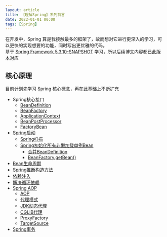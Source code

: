 ```yaml
---
layout: article
title: 【理解Spring】系列前言
date: 2022-01-01 00:00
tags: [Spring]
---
```


在开发中，Spring 算是我接触最多的框架了，故而想对它进行更深入的学习，可以更快的实现想要的功能，同时写出更优雅的代码。  
基于 [Spring Framework 5.3.10-SNAPSHOT](https://github.com/spring-projects/spring-framework/tree/v5.3.10) 学习，所以后续博文内容都已此版本对应

## 核心原理
目前计划先学习 Spring 核心概念，再在此基础上不断扩充 
- Spring核心接口
  - [BeanDefinition](https://azh3ng.com/2022/01/02/Spring-BeanDefinition.html)
  - [BeanFactory](https://azh3ng.com/2022/01/03/Spring-BeanFactory.html)
  - [ApplicationContext](https://azh3ng.com/2022/01/04/Spring-ApplicationContext.html)
  - [BeanPostProcessor](https://azh3ng.com/2022/01/05/Spring-BeanPostProcessor.html)
  - [FactoryBean](https://azh3ng.com/2022/01/05/Spring-FactoryBean.html)
- [Spring启动](https://azh3ng.com/2022/01/06/Spring-startup.html)
  - [Spring扫描](https://azh3ng.com/2022/01/07/Spring-scan.html)
  - [Spring初始化所有非懒加载单例Bean](https://azh3ng.com/2022/01/08/Spring-initializes-non-lazy-singleton-beans.html)
    - [合并BeanDefinition]()
    - [BeanFactory.getBean()](https://azh3ng.com/2022/01/10/Spring-BeanFactory-getBean.html)
- [Bean生命周期](https://azh3ng.com/2022/01/12/Spring-Bean-lifecycle.html)
- [Spring推断构造方法](https://azh3ng.com/2022/01/13/Spring-infer-constructor.html)
- [依赖注入](https://azh3ng.com/2022/01/14/Spring-Dependency-Injection.html)
- [解决循环依赖](https://azh3ng.com/2022/01/15/Spring-resolve-circular-dependencies.html)
- [Spring AOP](https://azh3ng.com/2022/01/16/Spring-AOP.html)
  - [AOP](https://azh3ng.com/2022/01/16/AOP.html)
  - [代理模式](https://azh3ng.com/2022/01/16/Proxy-Pattern.html)
  - [JDK动态代理](https://azh3ng.com/2022/01/16/JDK-Proxy.html)
  - [CGLIB代理](https://azh3ng.com/2022/01/16/CGLIB-Proxy.html)
  - [ProxyFactory](https://azh3ng.com/2022/01/16/ProxyFactory.html)
  - [TargetSource](https://azh3ng.com/2022/01/16/TargetSource.html)
- [Spring事务](https://azh3ng.com/2022/01/17/Spring-Transaction.html)

